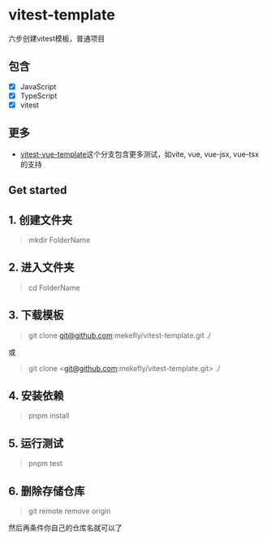 # vitest-template

六步创建vitest模板，普通项目

## 包含

- [x] JavaScript
- [x] TypeScript
- [x] vitest

## 更多

- [vitest-vue-template](https://github.com/mekefly/vitest-template/tree/vitest-vue-template)这个分支包含更多测试，如vite, vue, vue-jsx, vue-tsx 的支持

## Get started

## 1. 创建文件夹

> mkdir FolderName

## 2. 进入文件夹

> cd FolderName

## 3. 下载模板

> git clone git@github.com:mekefly/vitest-template.git ./

或

> git clone <git@github.com:mekefly/vitest-template.git> ./

## 4. 安装依赖

> pnpm install

## 5. 运行测试

> pnpm test

## 6. 删除存储仓库

> git remote remove origin

然后再条件你自己的仓库名就可以了
